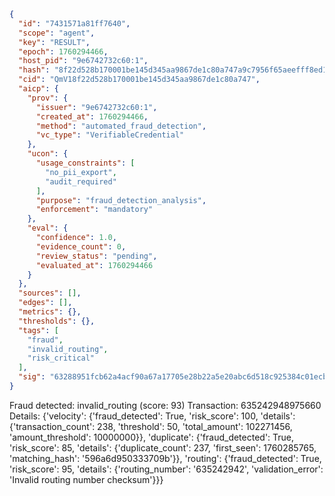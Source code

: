 ```json
{
  "id": "7431571a81ff7640",
  "scope": "agent",
  "key": "RESULT",
  "epoch": 1760294466,
  "host_pid": "9e6742732c60:1",
  "hash": "8f22d528b170001be145d345aa9867de1c80a747a9c7956f65aeefff8ed1af72",
  "cid": "QmV18f22d528b170001be145d345aa9867de1c80a747",
  "aicp": {
    "prov": {
      "issuer": "9e6742732c60:1",
      "created_at": 1760294466,
      "method": "automated_fraud_detection",
      "vc_type": "VerifiableCredential"
    },
    "ucon": {
      "usage_constraints": [
        "no_pii_export",
        "audit_required"
      ],
      "purpose": "fraud_detection_analysis",
      "enforcement": "mandatory"
    },
    "eval": {
      "confidence": 1.0,
      "evidence_count": 0,
      "review_status": "pending",
      "evaluated_at": 1760294466
    }
  },
  "sources": [],
  "edges": [],
  "metrics": {},
  "thresholds": {},
  "tags": [
    "fraud",
    "invalid_routing",
    "risk_critical"
  ],
  "sig": "63288951fcb62a4acf90a67a17705e28b22a5e20abc6d518c925384c01ecbffd"
}
```

Fraud detected: invalid_routing (score: 93)
Transaction: 635242948975660
Details: {'velocity': {'fraud_detected': True, 'risk_score': 100, 'details': {'transaction_count': 238, 'threshold': 50, 'total_amount': 102271456, 'amount_threshold': 10000000}}, 'duplicate': {'fraud_detected': True, 'risk_score': 85, 'details': {'duplicate_count': 237, 'first_seen': 1760285765, 'matching_hash': '596a6d950333709b'}}, 'routing': {'fraud_detected': True, 'risk_score': 95, 'details': {'routing_number': '635242942', 'validation_error': 'Invalid routing number checksum'}}}